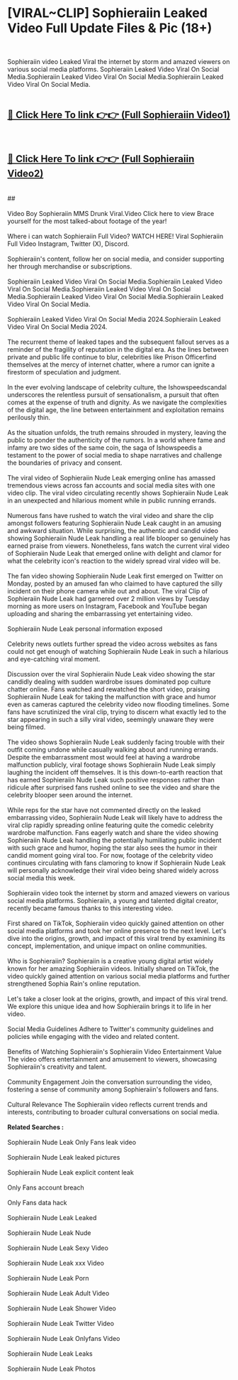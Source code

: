 # [VIRAL~CLIP] Sophieraiin Leaked Video Full Update Files & Pic (18+) <br>
<br>

Sophieraiin video Leaked Viral the internet by storm and amazed viewers on various social media platforms. Sophieraiin Leaked Video Viral On Social Media.Sophieraiin Leaked Video Viral On Social Media.Sophieraiin Leaked Video Viral On Social Media.<br>
 <br>

##  <a href="https://play.trustnlinepharmacy.us?title=Full Sophieraiin&ref=git">🔴 Click Here To link 👉👉 (Full Sophieraiin Video1)</a><br>
  <br>

##  <a href="https://play.trustnlinepharmacy.us?title=Full Sophieraiin&ref=git">🔴 Click Here To link 👉👉 (Full Sophieraiin Video2)</a><br>
  <br>
  ##


  <br>

  <br>
Video Boy Sophieraiin MMS Drunk Viral.Video Click here to view Brace yourself for the most talked-about footage of the year!
<br><br>
Where i can watch Sophieraiin Full Video? WATCH HERE! Viral Sophieraiin Full Video Instagram, Twitter (X), Discord.
<br><br>
Sophieraiin's content, follow her on social media, and consider supporting her through merchandise or subscriptions.
<br><br>
Sophieraiin Leaked Video Viral On Social Media.Sophieraiin Leaked Video Viral On Social Media.Sophieraiin Leaked Video Viral On Social Media.Sophieraiin Leaked Video Viral On Social Media.Sophieraiin Leaked Video Viral On Social Media.
<br><br>
Sophieraiin Leaked Video Viral On Social Media 2024.Sophieraiin Leaked Video Viral On Social Media 2024.
<br><br>
The recurrent theme of leaked tapes and the subsequent fallout serves as a reminder of the fragility of reputation in the digital era. As the lines between private and public life continue to blur, celebrities like Prison Officerfind themselves at the mercy of internet chatter, where a rumor can ignite a firestorm of speculation and judgment.
<br><br>
In the ever evolving landscape of celebrity culture, the Ishowspeedscandal underscores the relentless pursuit of sensationalism, a pursuit that often comes at the expense of truth and dignity. As we navigate the complexities of the digital age, the line between entertainment and exploitation remains perilously thin.
<br><br>
As the situation unfolds, the truth remains shrouded in mystery, leaving the public to ponder the authenticity of the rumors. In a world where fame and infamy are two sides of the same coin, the saga of Ishowspeedis a testament to the power of social media to shape narratives and challenge the boundaries of privacy and consent.
<br><br>
The viral video of Sophieraiin Nude Leak emerging online has amassed tremendous views across fan accounts and social media sites with one video clip. The viral video circulating recently shows Sophieraiin Nude Leak in an unexpected and hilarious moment while in public running errands.
<br><br>
Numerous fans have rushed to watch the viral video and share the clip amongst followers featuring Sophieraiin Nude Leak caught in an amusing and awkward situation. While surprising, the authentic and candid video showing Sophieraiin Nude Leak handling a real life blooper so genuinely has earned praise from viewers. Nonetheless, fans watch the current viral video of Sophieraiin Nude Leak that emerged online with delight and clamor for what the celebrity icon's reaction to the widely spread viral video will be.
<br><br>
The fan video showing Sophieraiin Nude Leak first emerged on Twitter on Monday, posted by an amused fan who claimed to have captured the silly incident on their phone camera while out and about. The viral Clip of Sophieraiin Nude Leak had garnered over 2 million views by Tuesday morning as more users on Instagram, Facebook and YouTube began uploading and sharing the embarrassing yet entertaining video.
<br><br>
Sophieraiin Nude Leak personal information exposed
<br><br>
Celebrity news outlets further spread the video across websites as fans could not get enough of watching Sophieraiin Nude Leak in such a hilarious and eye-catching viral moment.
<br><br>
Discussion over the viral Sophieraiin Nude Leak video showing the star candidly dealing with sudden wardrobe issues dominated pop culture chatter online. Fans watched and rewatched the short video, praising Sophieraiin Nude Leak for taking the malfunction with grace and humor even as cameras captured the celebrity video now flooding timelines. Some fans have scrutinized the viral clip, trying to discern what exactly led to the star appearing in such a silly viral video, seemingly unaware they were being filmed.
<br><br>
The video shows Sophieraiin Nude Leak suddenly facing trouble with their outfit coming undone while casually walking about and running errands. Despite the embarrassment most would feel at having a wardrobe malfunction publicly, viral footage shows Sophieraiin Nude Leak simply laughing the incident off themselves. It is this down-to-earth reaction that has earned Sophieraiin Nude Leak such positive responses rather than ridicule after surprised fans rushed online to see the video and share the celebrity blooper seen around the internet.
<br><br>
While reps for the star have not commented directly on the leaked embarrassing video, Sophieraiin Nude Leak will likely have to address the viral clip rapidly spreading online featuring quite the comedic celebrity wardrobe malfunction. Fans eagerly watch and share the video showing Sophieraiin Nude Leak handling the potentially humiliating public incident with such grace and humor, hoping the star also sees the humor in their candid moment going viral too. For now, footage of the celebrity video continues circulating with fans clamoring to know if Sophieraiin Nude Leak will personally acknowledge their viral video being shared widely across social media this week.
<br><br>
Sophieraiin video took the internet by storm and amazed viewers on various social media platforms. Sophieraiin, a young and talented digital creator, recently became famous thanks to this interesting video.
<br><br>
First shared on TikTok, Sophieraiin video quickly gained attention on other social media platforms and took her online presence to the next level. Let's dive into the origins, growth, and impact of this viral trend by examining its concept, implementation, and unique impact on online communities.
<br><br>
Who is Sophieraiin? Sophieraiin is a creative young digital artist widely known for her amazing Sophieraiin videos. Initially shared on TikTok, the video quickly gained attention on various social media platforms and further strengthened Sophia Rain's online reputation.
<br><br>
Let's take a closer look at the origins, growth, and impact of this viral trend. We explore this unique idea and how Sophieraiin brings it to life in her video.
<br><br>
Social Media Guidelines Adhere to Twitter's community guidelines and policies while engaging with the video and related content.
<br><br>
Benefits of Watching Sophieraiin's Sophieraiin Video Entertainment Value The video offers entertainment and amusement to viewers, showcasing Sophieraiin's creativity and talent.
<br><br>
Community Engagement Join the conversation surrounding the video, fostering a sense of community among Sophieraiin's followers and fans.
<br><br>
Cultural Relevance The Sophieraiin video reflects current trends and interests, contributing to broader cultural conversations on social media.
<br><br>
<strong>Related Searches :</strong>
<br><br>
Sophieraiin Nude Leak Only Fans leak video
<br><br>
Sophieraiin Nude Leak leaked pictures
<br><br>
Sophieraiin Nude Leak explicit content leak
<br><br>
Only Fans account breach
<br><br>
Only Fans data hack
<br><br>
Sophieraiin Nude Leak Leaked
<br><br>
Sophieraiin Nude Leak Nude
<br><br>
Sophieraiin Nude Leak Sexy Video
<br><br>
Sophieraiin Nude Leak xxx Video
<br><br>
Sophieraiin Nude Leak Porn
<br><br>
Sophieraiin Nude Leak Adult Video
<br><br>
Sophieraiin Nude Leak Shower Video
<br><br>
Sophieraiin Nude Leak Twitter Video
<br><br>
Sophieraiin Nude Leak Onlyfans Video
<br><br>
Sophieraiin Nude Leak Leaks
<br><br>
Sophieraiin Nude Leak Photos